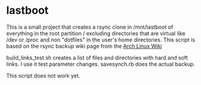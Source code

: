 lastboot
========
This is a small project that creates a rsync clone in /mnt/lastboot of everything in the root partition / excluding directories that are virtual like /dev or /proc and non "dotfiles" in the user's home directories.
This script is based on the rsync backup wiki page from the [Arch Linux Wiki](https://wiki.archlinux.org/index.php/Full_System_Backup_with_rsync)

build_links_test.sh creates a list of files and directories with hard and soft links. I use it test parameter changes.
savesynch.rb does the actual backup.

This script does not work yet.
